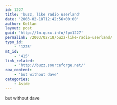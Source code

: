 ```yaml
---
id: 1227
title: 'buzz, like radio userland'
date: '2003-02-18T12:42:56+00:00'
author: Kellan
layout: post
guid: 'http://lm.quxx.info/?p=1227'
permalink: /2003/02/18/buzz-like-radio-userland/
typo_id:
    - '1225'
mt_id:
    - '415'
link_related:
    - 'http://buzz.sourceforge.net/'
raw_content:
    - 'but without dave'
categories:
    - Aside
---
```


but without dave
